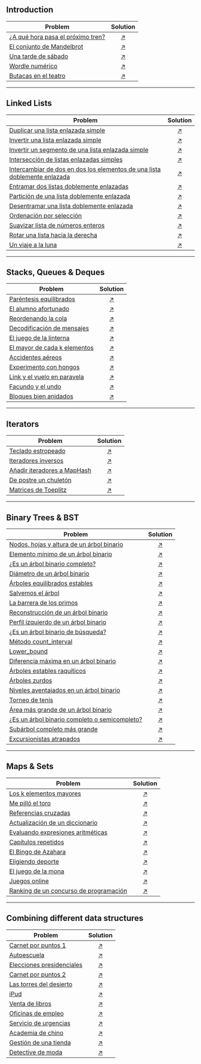 ## Introduction

| Problem | Solution |
| --- | :---: |
| [¿A qué hora pasa el próximo tren?](Enunciados/1._A_que_hora_pasa_el_proximo_tren.pdf) | [↗️ ](Soluciones/1._A_que_hora_pasa_proximo_tren) |
| [El conjunto de Mandelbrot](Enunciados/2._El_conjunto_de_Mandelbrot.pdf) | [↗️ ](Soluciones/2._Conjunto_de_Mandelbrot) |
| [Una tarde de sábado](Enunciados/3._Una_tarde_de_sabado.pdf) | [↗️ ](Soluciones/3._Una_tarde_de_sabado) |
| [Wordle numérico](Enunciados/4._Wordle_numerico.pdf) | [↗️ ](Soluciones/4._Wordle) |
| [Butacas en el teatro](Enunciados/5._Butacas_en_el_teatro.pdf) | [↗️ ](Soluciones/5_Butacas_en_el_teatro.cpp) |

---

## Linked Lists

| Problem | Solution |
| --- | :---: |
| [Duplicar una lista enlazada simple](Enunciados/6._Duplicar_una_lista.pdf) | [↗️ ](Soluciones/6_Duplicar_lista_enlazada_simple.cpp) |
| [Invertir una lista enlazada simple](Enunciados/7._Invertir_una_lista_enlazada_simple.pdf) | [↗️ ](Soluciones/7_Invertir_lista_enlazada_simple.cpp) |
| [Invertir un segmento de una lista enlazada simple](Enunciados/8._Invertir_un_segmento_de_una_lista_enlazada_simple.pdf) | [↗️ ](Soluciones/8_Inv_seg_lista_enl_simple.cpp) |
| [Intersección de listas enlazadas simples](Enunciados/9._Interseccion_de_listas_enlazadas_simples.pdf) | [↗️ ](Soluciones/9_Intersec_list_enl_simp.cpp) |
| [Intercambiar de dos en dos los elementos de una lista doblemente enlazada](Enunciados/10._Intercambiar_de_dos_en_dos_los_elementos_de_una_lista_doblemente_enlazada.pdf) | [↗️ ](Soluciones/10_Intercambiar_de_dos_en_dos.cpp) |
| [Entramar dos listas doblemente enlazadas](Enunciados/11._Entramar_dos_listas_doblemente_enlazadas.pdf) | [↗️ ](Soluciones/11_Entramar_2_listas_dob_enl.cpp) |
| [Partición de una lista doblemente enlazada](Enunciados/12._Particion_de_una_lista_doblemente_enlazada.pdf) | [↗️ ](Soluciones/12_Particion_dob_enl_circular.cpp) |
| [Desentramar una lista doblemente enlazada](Enunciados/13._Desentramar_una_lista_doblemente_enlazada.pdf) | [↗️ ](Soluciones/13_Desentramar_lista_enl.cpp) |
| [Ordenación por selección](Enunciados/23._Ordenacion_por_seleccion.pdf) | [↗️ ](Soluciones/23_Ord_por_selec.cpp) |
| [Suavizar lista de números enteros](Enunciados/Extra._Suavizar_lista_de_numeros_enteros.pdf) | [↗️ ](Soluciones/Suavizar_una_list_de_num_ent.cpp) |
| [Rotar una lista hacia la derecha](Enunciados/X14._Rotar_una_lista_hacia_la_derecha.pdf) | [↗️ ](Soluciones/X14_Rot_dcha_lista.cpp) |
| [Un viaje a la luna](Enunciados/32._Un_viaje_a_la_luna.pdf) | [↗️ ](Soluciones/32_Viajando_a_la_luna.cpp) |

---

## Stacks, Queues & Deques

| Problem | Solution |
| --- | :---: |
| [Paréntesis equilibrados](Enunciados/14._Parentesis_equilibrados.pdf) | [↗️ ](Soluciones/14_Parentesis_balan.cpp) |
| [El alumno afortunado](Enunciados/15._El_alumno_afortunado.pdf) | [↗️ ](Soluciones/15_El_alumno_afortunado.cpp) |
| [Reordenando la cola](Enunciados/16._Reordenando_la_cola.pdf) | [↗️ ](Soluciones/16_Reordenando_la_cola.cpp) |
| [Decodificación de mensajes](Enunciados/17._Decodificacion_de_mensajes.pdf) | [↗️ ](Soluciones/17_Decodificacion_de_mensajes.cpp) |
| [El juego de la linterna](Enunciados/18._El_juego_de_la_linterna.pdf) | [↗️ ](Soluciones/18_El_juego_de_la_linterna.cpp) |
| [El mayor de cada k elementos](Enunciados/19._El_mayor_de_cada_k_elementos.pdf) | [↗️ ](Soluciones/19_El_mayor_de_cada_k_elementos.cpp) |
| [Accidentes aéreos](Enunciados/20._Accidentes_aereos.pdf) | [↗️ ](Soluciones/20_Accidentes_aereos.cpp) |
| [Experimento con hongos](Enunciados/X6._Experimento_con_hongos.pdf) | [↗️ ](Soluciones/X6_Experimento_con_hongos.cpp) |
| [Link y el vuelo en paravela](Enunciados/Extra._Link_y_el_vuelo_en_paravela.pdf) | [↗️ ](Soluciones/Link_y_el_vuelo_en_paravela.cpp) |
| [Facundo y el undo](Enunciados/Extra._Facundo_y_el_undo.pdf) | [↗️ ](Soluciones/Facundo_y_el_undo.cpp) |
| [Bloques bien anidados](Enunciados/X13.Bloques_bien_anidados.pdf) | [↗️ ](Soluciones/X13_Bloq_anid.cpp) |

---

## Iterators

| Problem | Solution |
| --- | :---: |
| [Teclado estropeado](Enunciados/21._Teclado_estropeado.pdf) | [↗️ ](Soluciones/21_Teclado_estropeado.cpp) |
| [Iteradores inversos](Enunciados/22._Iteradores_inversos.pdf) | [↗️ ](Soluciones/22_Its_inv.cpp) |
| [Añadir iteradores a MapHash](Enunciados/45._Anadir_iteradores_a_MapHash.pdf) | [↗️ ](Soluciones/45_Anyadir_its_a_maphash.cpp) |
| [De postre un chuletón](Enunciados/X7._De_postre_un_chuleton.pdf) | [↗️ ](Soluciones/X7_De_postre_un_chuleton.cpp) |
| [Matrices de Toeplitz](Enunciados/Extra._Matrices_de_Toeplitz.pdf) | [↗️ ](Soluciones/Matriz_de_Toeplitz.cpp) |

---

## Binary Trees & BST

| Problem | Solution |
| --- | :---: |
| [Nodos, hojas y altura de un árbol binario](Enunciados/24._Nodos_hojas_y_altura_de_un_arbol_binario.pdf) | [↗️ ](Soluciones/24_Nodos_hojas_altura_arb_bin.cpp) |
| [Elemento mínimo de un árbol binario](Enunciados/25._Elemento_minimo_de_un_arbol_binario.pdf) | [↗️ ](Soluciones/25_Min_de_un_arbol_bin.cpp) |
| [¿Es un árbol binario completo?](Enunciados/26._Es_un_arbol_binario_completo_.pdf) | [↗️ ](Soluciones/26_Arb_bin_completo.cpp) |
| [Diámetro de un árbol binario](Enunciados/28._Diametro_de_un_arbol_binario.pdf) | [↗️ ](Soluciones/28_Diametro_de_un_arbol.cpp) |
| [Árboles equilibrados estables](Enunciados/29._Arboles_equilibrados_estables.pdf) | [↗️ ](Soluciones/29_Arb_eq_est.cpp) |
| [Salvemos el árbol](Enunciados/30._Salvemos_el_arbol.pdf) | [↗️ ](Soluciones/30_Salvemos_arbol.cpp) |
| [La barrera de los primos](Enunciados/31._La_barrera_de_los_primos.pdf) | [↗️ ](Soluciones/31_Barrera_de_los_primos.cpp) |
| [Reconstrucción de un árbol binario](Enunciados/33._Reconstruccion_de_un_arbol_binario.pdf) | [↗️ ](Soluciones/33_Reconstruccion_arb_bin.cpp) |
| [Perfil izquierdo de un árbol binario](Enunciados/34._Perfil_izquierdo_de_un_arbol_binario.pdf) | [↗️ ](Soluciones/34_Perfil_izq_arb_bin.cpp) |
| [¿Es un árbol binario de búsqueda?](Enunciados/35._Es_un_arbol_binario_de_busqueda_.pdf) | [↗️ ](Soluciones/35_Es_arb_bin_busqueda.cpp) |
| [Método count_interval](Enunciados/36._Metodo_count_interval.pdf) | [↗️ ](Soluciones/36_Metodo_count_interval.cpp) |
| [Lower_bound](Enunciados/37._Lower_bound.pdf) | [↗️ ](Soluciones/37_Metodo_lower_bound.cpp) |
| [Diferencia máxima en un árbol binario](Enunciados/Extra._Diferencia_maxima_en_un_arbol_binario.pdf) | [↗️ ](Soluciones/Diferencia_max_en_arb_bin.cpp) |
| [Árboles estables raquíticos](Enunciados/Extra._Arboles_estables_raquiticos.pdf) | [↗️ ](Soluciones/Arboles_raquiticos.cpp) |
| [Árboles zurdos](Enunciados/Extra._Arboles_zurdos.pdf) | [↗️ ](Soluciones/Arb_zurdos.cpp) |
| [Niveles aventajados en un árbol binario](Enunciados/Extra._Niveles_aventajados_en_un_arbol_binario.pdf) | [↗️ ](Soluciones/Niveles_aventajados_en_arb_bin.cpp) |
| [Torneo de tenis](Enunciados/X2._Torneo_de_tenis.pdf) | [↗️ ](Soluciones/X2_Torneo_de_tenis.cpp) |
| [Área más grande de un árbol binario](Enunciados/X3._Area_mas_grande_de_un_arbol_binario.pdf) | [↗️ ](Soluciones/X3_Area_mas_grande_en_arb_bin.cpp) |
| [¿Es un árbol binario completo o semicompleto?](Enunciados/X8._Es_un_arbol_binario_completo_o_semicompleto_.pdf) | [↗️ ](Soluciones/X8_Es_arb_bin_comp_o_semicomp.cpp) |
| [Subárbol completo más grande](X10._Subarbol_completo_mas_grande.pdf) | [↗️ ](Soluciones/X10_Subarb_comp_mas_grande.cpp) |
| [Excursionistas atrapados](Enunciados/27._Excursionistas_atrapados.pdf) | [↗️ ](Soluciones/27_Excursionistas_atrapados.cpp) |

---

## Maps & Sets

| Problem | Solution |
| --- | :---: |
| [Los k elementos mayores](Enunciados/38._Los_k_elementos_mayores.pdf) | [↗️ ](Soluciones/38_Los_k_elems_mayores.cpp) |
| [Me pilló el toro](Enunciados/39._Me_pillo_el_toro.pdf) | [↗️ ](Soluciones/39_Me_pillo_el_toro.cpp) |
| [Referencias cruzadas](Enunciados/40._Referencias_cruzadas.pdf) | [↗️ ](Soluciones/40_Referencias_cruzadas.cpp) |
| [Actualización de un diccionario](Enunciados/41._Actualizacion_de_un_diccionario.pdf) | [↗️ ](Soluciones/41_Actualizacion_dicc.cpp) |
| [Evaluando expresiones aritméticas](Enunciados/42._Evaluando_expresiones_aritmeticas.pdf) | [↗️ ](Soluciones/42_Evaluando_exp_arit.cpp) |
| [Capítulos repetidos](Enunciados/43._Capitulos_repetidos.pdf) | [↗️ ](Soluciones/43_Capitulos_repetidos.cpp) |
| [El Bingo de Azahara](Enunciados/44._El_Bingo_de_Azahara.pdf) | [↗️ ](Soluciones/44_Bingo_de_Azahara.cpp) |
| [Eligiendo deporte](Enunciados/46._Eligiendo_deporte.pdf) | [↗️ ](Soluciones/46_Eligiendo_deporte.cpp) |
| [El juego de la mona](Enunciados/Extra._El_juego_de_la_mona.pdf) | [↗️ ](Soluciones/Juego_de_la_mona.cpp) |
| [Juegos online](Enunciados/X4._Juegos_online.pdf) | [↗️ ](Soluciones/X4_Juegos_online.cpp) |
| [Ranking de un concurso de programación](Enunciados/X5._Ranking_de_un_concurso_de_programacion.pdf) | [↗️ ](Soluciones/X5_Ranking_concurso_programacion.cpp) |

---

## Combining different data structures

| Problem | Solution  |
| --- | :---: |
| [Carnet por puntos 1](Enunciados/47._Carnet_por_puntos_1.pdf) | [↗️ ](Soluciones/47_Carnet_por_ptos.cpp) |
| [Autoescuela](Enunciados/48._Autoescuela.pdf) | [↗️ ](Soluciones/48_Autoescuela.cpp) |
| [Elecciones presidenciales](Enunciados/49._Elecciones_presidenciales.pdf) | [↗️ ](Soluciones/49_Elecciones_presidenciales.cpp) |
| [Carnet por puntos 2](Enunciados/50._Carnet_por_puntos_2.pdf) | [↗️ ](Soluciones/50_Carnet_puntos_2.cpp) |
| [Las torres del desierto](Enunciados/51._Las_torres_del_desierto.pdf) | [↗️ ](Soluciones/51_Torres_desierto.cpp) |
| [iPud](Enunciados/52._iPud.pdf) | [↗️ ](Soluciones/52_iPud.cpp) |
| [Venta de libros](Enunciados/53._Venta_de_libros.pdf) | [↗️ ](Soluciones/53_Ventas_libros_internet.cpp) |
| [Oficinas de empleo](Enunciados/54._Oficinas_de_empleo.pdf) | [↗️ ](Soluciones/54_Oficinas_de_empleo.cpp) |
| [Servicio de urgencias](Enunciados/55._Servicio_de_urgencias.pdf) | [↗️ ](Soluciones/55_Servicio_de_urgencias.cpp) |
| [Academia de chino](Enunciados/X9._Academia_de_chino.pdf) | [↗️ ](Soluciones/X9_ChinoAcademy.cpp) |
| [Gestión de una tienda](Enunciados/X11._Gestion_de_una_tienda.pdf) | [↗️ ](Soluciones/X11_Gestion_de_una_tienda.cpp) |
| [Detective de moda](Enunciados/X12.Detective_de_moda.pdf) | [↗️ ](Soluciones/X12_Detective_de_moda.cpp) |
